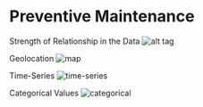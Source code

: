 
# Preventive Maintenance

Strength of Relationship in the Data
![alt tag](https://github.com/kirkhas/zeppelin-notebooks/blob/master/Preventive_maintenance/corImg.png)

Geolocation
![map](https://github.com/kirkhas/zeppelin-notebooks/blob/master/Preventive_maintenance/map.png)

Time-Series
![time-series](https://github.com/kirkhas/zeppelin-notebooks/blob/master/Preventive_maintenance/time-series.png)

Categorical Values
![categorical](https://github.com/kirkhas/zeppelin-notebooks/blob/master/Preventive_maintenance/Categorical.png)
